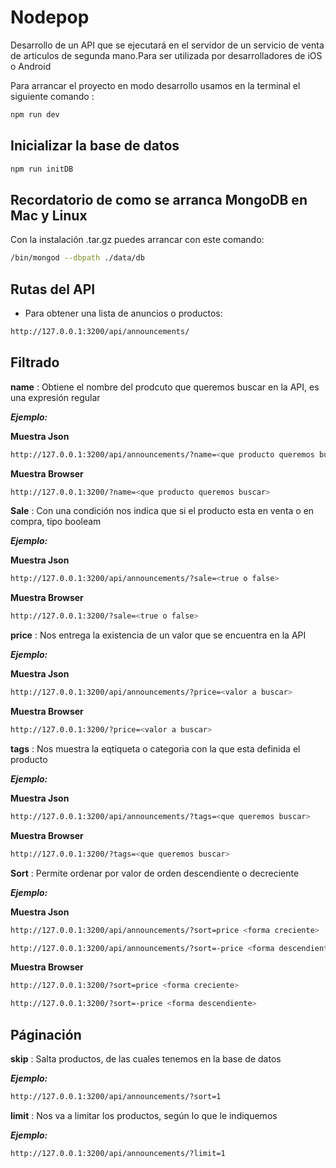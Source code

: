 # Nodepop

Desarrollo de un API que se ejecutará en el servidor de un servicio de venta de articulos de segunda mano.Para ser utilizada por desarrolladores de iOS o Android

Para arrancar el proyecto en modo desarrollo usamos en la terminal el siguiente comando :

```sh
npm run dev
```

## Inicializar la base de datos

```sh
npm run initDB
```

## Recordatorio de como se arranca MongoDB en Mac y Linux

Con la instalación .tar.gz puedes arrancar con este comando:

```sh
/bin/mongod --dbpath ./data/db
```

## Rutas del API

- Para obtener una lista de anuncios o productos:

```sh
http://127.0.0.1:3200/api/announcements/
```

## Filtrado

**name** : Obtiene el nombre del prodcuto que queremos buscar en la API, es una expresión regular

**_Ejemplo:_**

**Muestra Json**

```sh
http://127.0.0.1:3200/api/announcements/?name=<que producto queremos buscar>
```

**Muestra Browser**

```sh
http://127.0.0.1:3200/?name=<que producto queremos buscar>
```

**Sale** : Con una condición nos indica que si el producto esta en venta o en compra, tipo booleam

**_Ejemplo:_**

**Muestra Json**

```sh
http://127.0.0.1:3200/api/announcements/?sale=<true o false>
```

**Muestra Browser**

```sh
http://127.0.0.1:3200/?sale=<true o false>
```

**price** : Nos entrega la existencia de un valor que se encuentra en la API

**_Ejemplo:_**

**Muestra Json**

```sh
http://127.0.0.1:3200/api/announcements/?price=<valor a buscar>
```

**Muestra Browser**

```sh
http://127.0.0.1:3200/?price=<valor a buscar>
```

**tags** : Nos muestra la eqtiqueta o categoria con la que esta definida el producto

**_Ejemplo:_**

**Muestra Json**

```sh
http://127.0.0.1:3200/api/announcements/?tags=<que queremos buscar>
```

**Muestra Browser**

```sh
http://127.0.0.1:3200/?tags=<que queremos buscar>
```

**Sort** : Permite ordenar por valor de orden descendiente o decreciente

**_Ejemplo:_**

**Muestra Json**

```sh
http://127.0.0.1:3200/api/announcements/?sort=price <forma creciente>
```

```sh
http://127.0.0.1:3200/api/announcements/?sort=-price <forma descendiente>
```

**Muestra Browser**

```sh
http://127.0.0.1:3200/?sort=price <forma creciente>
```

```sh
http://127.0.0.1:3200/?sort=-price <forma descendiente>
```

## Páginación

**skip** : Salta productos, de las cuales tenemos en la base de datos

**_Ejemplo:_**

```sh
http://127.0.0.1:3200/api/announcements/?sort=1
```

**limit** : Nos va a limitar los productos, según lo que le indiquemos

**_Ejemplo:_**

```sh
http://127.0.0.1:3200/api/announcements/?limit=1
```
